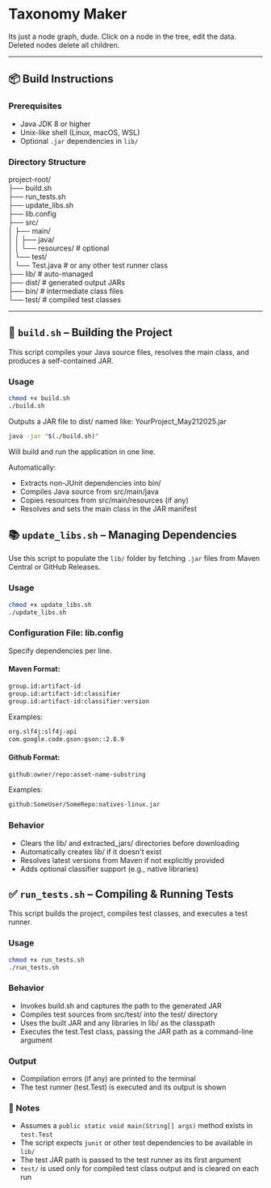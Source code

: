 # Taxonomy Maker

Its just a node graph, dude. Click on a node in the tree, edit the data. Deleted nodes delete all children.

---

## 📦 Build Instructions

### Prerequisites

- Java JDK 8 or higher
- Unix-like shell (Linux, macOS, WSL)
- Optional `.jar` dependencies in `lib/`

### Directory Structure
project-root/<br>
├── build.sh<br>
├── run_tests.sh<br>
├── update_libs.sh<br>
├── lib.config<br>
├── src/<br>
│ ├── main/<br>
│ │ ├── java/<br>
│ │ └── resources/ # optional<br>
│ └── test/<br>
│ └── Test.java # or any other test runner class<br>
├── lib/ # auto-managed<br>
├── dist/ # generated output JARs<br>
├── bin/ # intermediate class files<br>
└── test/ # compiled test classes<br>

---

## 🔧 `build.sh` – Building the Project

This script compiles your Java source files, resolves the main class, and produces a self-contained JAR.

### Usage

```bash
chmod +x build.sh
./build.sh
```
Outputs a JAR file to dist/ named like: YourProject_May212025.jar

```bash
java -jar "$(./build.sh)"
```
Will build and run the application in one line.

Automatically:
- Extracts non-JUnit dependencies into bin/
- Compiles Java source from src/main/java
- Copies resources from src/main/resources (if any)
- Resolves and sets the main class in the JAR manifest
## 📚 `update_libs.sh` – Managing Dependencies

Use this script to populate the `lib/` folder by fetching `.jar` files from Maven Central or GitHub Releases.

### Usage

```bash
chmod +x update_libs.sh
./update_libs.sh
```
### Configuration File: lib.config

Specify dependencies per line.
#### Maven Format:
```bash
group.id:artifact-id
group.id:artifact-id:classifier
group.id:artifact-id:classifier:version
```
Examples:
```bash
org.slf4j:slf4j-api
com.google.code.gson:gson::2.8.9
```

#### Github Format:
```bash
github:owner/repo:asset-name-substring
```
Examples:
```bash
github:SomeUser/SomeRepo:natives-linux.jar
```
### Behavior
- Clears the lib/ and extracted_jars/ directories before downloading
- Automatically creates lib/ if it doesn't exist
- Resolves latest versions from Maven if not explicitly provided
- Adds optional classifier support (e.g., native libraries)

## ✅ `run_tests.sh` – Compiling & Running Tests

This script builds the project, compiles test classes, and executes a test runner.

### Usage

```bash
chmod +x run_tests.sh
./run_tests.sh
```
### Behavior
- Invokes build.sh and captures the path to the generated JAR
- Compiles test sources from src/test/ into the test/ directory
- Uses the built JAR and any libraries in lib/ as the classpath
- Executes the test.Test class, passing the JAR path as a command-line argument

### Output
- Compilation errors (if any) are printed to the terminal
- The test runner (test.Test) is executed and its output is shown

### 🧰 Notes

- Assumes a `public static void main(String[] args)` method exists in `test.Test`
- The script expects `junit` or other test dependencies to be available in `lib/`
- The test JAR path is passed to the test runner as its first argument
- `test/` is used only for compiled test class output and is cleared on each run
